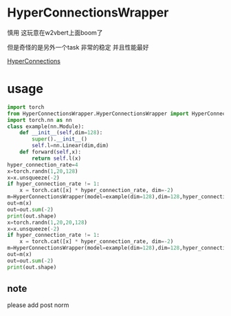 # HyperConnectionsWrapper

慎用 这玩意在w2vbert上面boom了

但是奇怪的是另外一个task 非常的稳定 并且性能最好

[HyperConnections](https://arxiv.org/pdf/2409.19606)

# usage

```python
import torch 
from HyperConnectionsWrapper.HyperConnectionsWrapper import HyperConnectionsWrapper
import torch.nn as nn
class example(nn.Module):
    def __init__(self,dim=128):
        super().__init__()
        self.l=nn.Linear(dim,dim)
    def forward(self,x):
        return self.l(x)
hyper_connection_rate=4
x=torch.randn(1,20,128)
x=x.unsqueeze(-2)
if hyper_connection_rate != 1:
    x = torch.cat([x] * hyper_connection_rate, dim=-2)
m=HyperConnectionsWrapper(model=example(dim=128),dim=128,hyper_connection_rate=hyper_connection_rate,hyper_connection_layer_id=0,hyper_connection_dynamic=True)
out=m(x)
out=out.sum(-2)
print(out.shape)
x=torch.randn(1,20,20,128)
x=x.unsqueeze(-2)
if hyper_connection_rate != 1:
    x = torch.cat([x] * hyper_connection_rate, dim=-2)
m=HyperConnectionsWrapper(model=example(dim=128),dim=128,hyper_connection_rate=hyper_connection_rate,hyper_connection_layer_id=0,hyper_connection_dynamic=True)
out=m(x)
out=out.sum(-2)
print(out.shape)
```
## note
please add post norm
